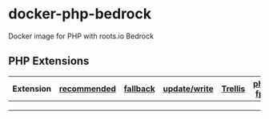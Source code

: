 # docker-php-bedrock
Docker image for PHP with roots.io Bedrock

## PHP Extensions

| Extension | [recommended](https://make.wordpress.org/hosting/handbook/handbook/server-environment/#php-extensions) | [fallback](https://make.wordpress.org/hosting/handbook/handbook/server-environment/#php-extensions) | [update/write](https://make.wordpress.org/hosting/handbook/handbook/server-environment/#php-extensions) | [Trellis](https://github.com/roots/trellis) | [php-fpm](https://hub.docker.com/_/php) |
|-----------|-------------|----------|-------|---------|---------|
|           |             |          |       |         |         |
|           |             |          |       |         |         |
|           |             |          |       |         |         |
